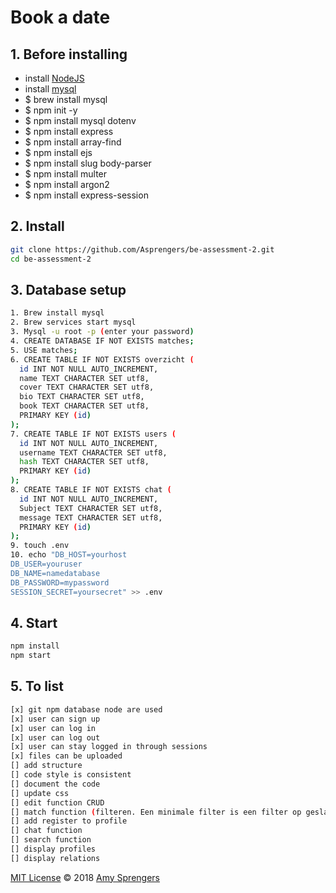 # Book a date

## 1. Before installing

* install [NodeJS](https://nodejs.org/en/download/)
* install [mysql](https://dev.mysql.com/)
* $ brew install mysql
* $ npm init -y
* $ npm install mysql dotenv
* $ npm install express
* $ npm install array-find
* $ npm install ejs
* $ npm install slug body-parser
* $ npm install multer
* $ npm install argon2
* $ npm install express-session

## 2. Install

``` bash
git clone https://github.com/Asprengers/be-assessment-2.git
cd be-assessment-2

```
## 3. Database setup

``` bash
1. Brew install mysql
2. Brew services start mysql
3. Mysql -u root -p (enter your password)
4. CREATE DATABASE IF NOT EXISTS matches;
5. USE matches;
6. CREATE TABLE IF NOT EXISTS overzicht (
  id INT NOT NULL AUTO_INCREMENT,
  name TEXT CHARACTER SET utf8,
  cover TEXT CHARACTER SET utf8,
  bio TEXT CHARACTER SET utf8,
  book TEXT CHARACTER SET utf8,
  PRIMARY KEY (id)
);
7. CREATE TABLE IF NOT EXISTS users (
  id INT NOT NULL AUTO_INCREMENT,
  username TEXT CHARACTER SET utf8,
  hash TEXT CHARACTER SET utf8,
  PRIMARY KEY (id)
);
8. CREATE TABLE IF NOT EXISTS chat (
  id INT NOT NULL AUTO_INCREMENT,
  Subject TEXT CHARACTER SET utf8,
  message TEXT CHARACTER SET utf8,
  PRIMARY KEY (id)
);
9. touch .env
10. echo "DB_HOST=yourhost
DB_USER=youruser
DB_NAME=namedatabase
DB_PASSWORD=mypassword
SESSION_SECRET=yoursecret" >> .env
```

## 4. Start
```bash
npm install
npm start
```

## 5. To list
```bash
[x] git npm database node are used
[x] user can sign up
[x] user can log in
[x] user can log out
[x] user can stay logged in through sessions
[x] files can be uploaded
[] add structure
[] code style is consistent
[] document the code
[] update css
[] edit function CRUD
[] match function (filteren. Een minimale filter is een filter op geslacht en voorkeur van het profiel. (ander.geslacht==mijn.voorkeurmv && ander.voorkeurmv==mijn.geslacht))
[] add register to profile
[] chat function
[] search function
[] display profiles
[] display relations
```

[MIT License](https://github.com/Asprengers/be-assessment-2/blob/master/licence.md)  © 2018 [Amy Sprengers](https://github.com/Asprengers)
